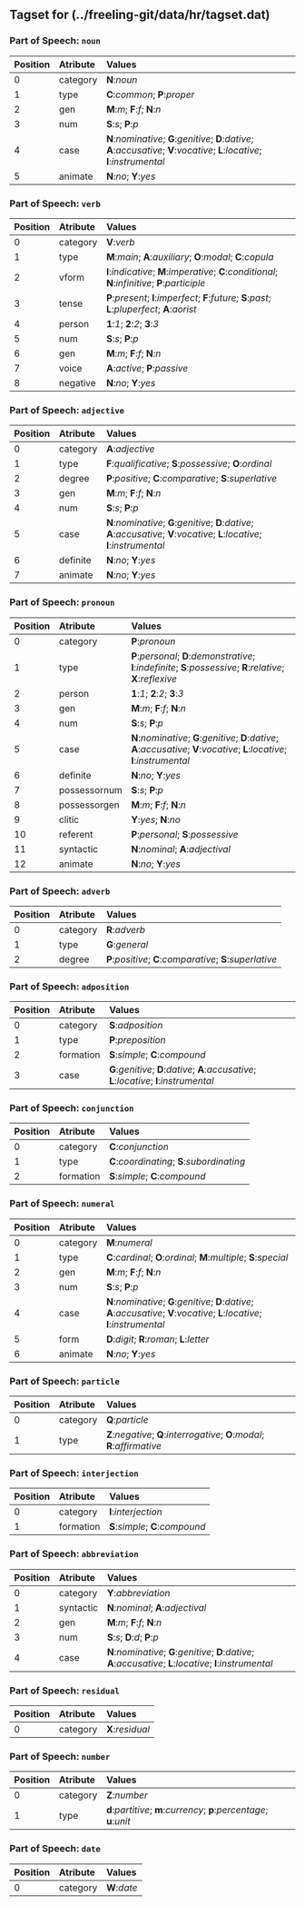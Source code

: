 ## Tagset for (../freeling-git/data/hr/tagset.dat)

### Part of Speech: `noun`
| Position | Atribute | Values |
|:----     |:----     |:----   |
| 0        | category | **N**:_noun_ |
| 1 | type |   **C**:_common_;   **P**:_proper_|
| 2 | gen |   **M**:_m_;   **F**:_f_;   **N**:_n_|
| 3 | num |   **S**:_s_;   **P**:_p_|
| 4 | case |   **N**:_nominative_;   **G**:_genitive_;   **D**:_dative_;   **A**:_accusative_;   **V**:_vocative_;   **L**:_locative_;   **I**:_instrumental_|
| 5 | animate |   **N**:_no_;   **Y**:_yes_|
### Part of Speech: `verb`
| Position | Atribute | Values |
|:----     |:----     |:----   |
| 0        | category | **V**:_verb_ |
| 1 | type |   **M**:_main_;   **A**:_auxiliary_;   **O**:_modal_;   **C**:_copula_|
| 2 | vform |   **I**:_indicative_;   **M**:_imperative_;   **C**:_conditional_;   **N**:_infinitive_;   **P**:_participle_|
| 3 | tense |   **P**:_present_;   **I**:_imperfect_;   **F**:_future_;   **S**:_past_;   **L**:_pluperfect_;   **A**:_aorist_|
| 4 | person |   **1**:_1_;   **2**:_2_;   **3**:_3_|
| 5 | num |   **S**:_s_;   **P**:_p_|
| 6 | gen |   **M**:_m_;   **F**:_f_;   **N**:_n_|
| 7 | voice |   **A**:_active_;   **P**:_passive_|
| 8 | negative |   **N**:_no_;   **Y**:_yes_|
### Part of Speech: `adjective`
| Position | Atribute | Values |
|:----     |:----     |:----   |
| 0        | category | **A**:_adjective_ |
| 1 | type |   **F**:_qualificative_;   **S**:_possessive_;   **O**:_ordinal_|
| 2 | degree |   **P**:_positive_;   **C**:_comparative_;   **S**:_superlative_|
| 3 | gen |   **M**:_m_;   **F**:_f_;   **N**:_n_|
| 4 | num |   **S**:_s_;   **P**:_p_|
| 5 | case |   **N**:_nominative_;   **G**:_genitive_;   **D**:_dative_;   **A**:_accusative_;   **V**:_vocative_;   **L**:_locative_;   **I**:_instrumental_|
| 6 | definite |   **N**:_no_;   **Y**:_yes_|
| 7 | animate |   **N**:_no_;   **Y**:_yes_|
### Part of Speech: `pronoun`
| Position | Atribute | Values |
|:----     |:----     |:----   |
| 0        | category | **P**:_pronoun_ |
| 1 | type |   **P**:_personal_;   **D**:_demonstrative_;   **I**:_indefinite_;   **S**:_possessive_;   **R**:_relative_;   **X**:_reflexive_|
| 2 | person |   **1**:_1_;   **2**:_2_;   **3**:_3_|
| 3 | gen |   **M**:_m_;   **F**:_f_;   **N**:_n_|
| 4 | num |   **S**:_s_;   **P**:_p_|
| 5 | case |   **N**:_nominative_;   **G**:_genitive_;   **D**:_dative_;   **A**:_accusative_;   **V**:_vocative_;   **L**:_locative_;   **I**:_instrumental_|
| 6 | definite |   **N**:_no_;   **Y**:_yes_|
| 7 | possessornum |   **S**:_s_;   **P**:_p_|
| 8 | possessorgen |   **M**:_m_;   **F**:_f_;   **N**:_n_|
| 9 | clitic |   **Y**:_yes_;   **N**:_no_|
| 10 | referent |   **P**:_personal_;   **S**:_possessive_|
| 11 | syntactic |   **N**:_nominal_;   **A**:_adjectival_|
| 12 | animate |   **N**:_no_;   **Y**:_yes_|
### Part of Speech: `adverb`
| Position | Atribute | Values |
|:----     |:----     |:----   |
| 0        | category | **R**:_adverb_ |
| 1 | type |   **G**:_general_|
| 2 | degree |   **P**:_positive_;   **C**:_comparative_;   **S**:_superlative_|
### Part of Speech: `adposition`
| Position | Atribute | Values |
|:----     |:----     |:----   |
| 0        | category | **S**:_adposition_ |
| 1 | type |   **P**:_preposition_|
| 2 | formation |   **S**:_simple_;   **C**:_compound_|
| 3 | case |   **G**:_genitive_;   **D**:_dative_;   **A**:_accusative_;   **L**:_locative_;   **I**:_instrumental_|
### Part of Speech: `conjunction`
| Position | Atribute | Values |
|:----     |:----     |:----   |
| 0        | category | **C**:_conjunction_ |
| 1 | type |   **C**:_coordinating_;   **S**:_subordinating_|
| 2 | formation |   **S**:_simple_;   **C**:_compound_|
### Part of Speech: `numeral`
| Position | Atribute | Values |
|:----     |:----     |:----   |
| 0        | category | **M**:_numeral_ |
| 1 | type |   **C**:_cardinal_;   **O**:_ordinal_;   **M**:_multiple_;   **S**:_special_|
| 2 | gen |   **M**:_m_;   **F**:_f_;   **N**:_n_|
| 3 | num |   **S**:_s_;   **P**:_p_|
| 4 | case |   **N**:_nominative_;   **G**:_genitive_;   **D**:_dative_;   **A**:_accusative_;   **V**:_vocative_;   **L**:_locative_;   **I**:_instrumental_|
| 5 | form |   **D**:_digit_;   **R**:_roman_;   **L**:_letter_|
| 6 | animate |   **N**:_no_;   **Y**:_yes_|
### Part of Speech: `particle`
| Position | Atribute | Values |
|:----     |:----     |:----   |
| 0        | category | **Q**:_particle_ |
| 1 | type |   **Z**:_negative_;   **Q**:_interrogative_;   **O**:_modal_;   **R**:_affirmative_|
### Part of Speech: `interjection`
| Position | Atribute | Values |
|:----     |:----     |:----   |
| 0        | category | **I**:_interjection_ |
| 1 | formation |   **S**:_simple_;   **C**:_compound_|
### Part of Speech: `abbreviation`
| Position | Atribute | Values |
|:----     |:----     |:----   |
| 0        | category | **Y**:_abbreviation_ |
| 1 | syntactic |   **N**:_nominal_;   **A**:_adjectival_|
| 2 | gen |   **M**:_m_;   **F**:_f_;   **N**:_n_|
| 3 | num |   **S**:_s_;   **D**:_d_;   **P**:_p_|
| 4 | case |   **N**:_nominative_;   **G**:_genitive_;   **D**:_dative_;   **A**:_accusative_;   **L**:_locative_;   **I**:_instrumental_|
### Part of Speech: `residual`
| Position | Atribute | Values |
|:----     |:----     |:----   |
| 0        | category | **X**:_residual_ |
### Part of Speech: `number`
| Position | Atribute | Values |
|:----     |:----     |:----   |
| 0        | category | **Z**:_number_ |
| 1 | type |   **d**:_partitive_;   **m**:_currency_;   **p**:_percentage_;   **u**:_unit_|
### Part of Speech: `date`
| Position | Atribute | Values |
|:----     |:----     |:----   |
| 0        | category | **W**:_date_ |
